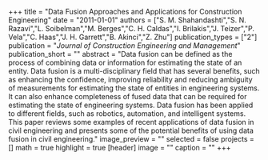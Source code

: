 +++
title = "Data Fusion Approaches and Applications for Construction Engineering"
date = "2011-01-01"
authors = ["S. M. Shahandashti","S. N. Razavi","L. Soibelman","M. Berges","C. H. Caldas","I. Brilakis","J. Teizer","P. Vela","C. Haas","J. H. Garrett","B. Akinci","Z. Zhu"]
publication_types = ["2"]
publication = "_Journal of Construction Engineering and Management_"
publication_short = ""
abstract = "Data fusion can be defined as the process of combining data or information for estimating the state of an entity. Data fusion is a multi-disciplinary field that has several benefits, such as enhancing the confidence, improving reliability and reducing ambiguity of measurements for estimating the state of entities in engineering systems. It can also enhance completeness of fused data that can be required for estimating the state of engineering systems. Data fusion has been applied to different fields, such as robotics, automation, and intelligent systems. This paper reviews some examples of recent applications of data fusion in civil engineering and presents some of the potential benefits of using data fusion in civil engineering."
image_preview = ""
selected = false
projects = []
math = true
highlight = true
[header]
image = ""
caption = ""
+++


